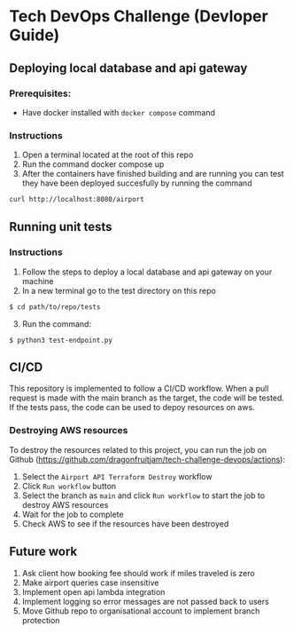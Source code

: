 # Tech DevOps Challenge (Devloper Guide)
## Deploying local database and api gateway
### Prerequisites:  
- Have docker installed with `docker compose` command
### Instructions
1. Open a terminal located at the root of this repo
2. Run the command docker compose up
3. After the containers have finished building and are running you can test they have been deployed succesfully by running the command
```bash
curl http://localhost:8080/airport
```

## Running unit tests
### Instructions
1. Follow the steps to deploy a local database and api gateway on your machine
2. In a new terminal go to the test directory on this repo
```bash
$ cd path/to/repo/tests
```
3. Run the command:
```
$ python3 test-endpoint.py
```

## CI/CD
This repository is implemented to follow a CI/CD workflow.
When a pull request is made with the main branch as the target, the code will be tested. If the tests pass, the code can be used to depoy resources on aws.

### Destroying AWS resources
To destroy the resources related to this project, you can run the job on Github (https://github.com/dragonfruitjam/tech-challenge-devops/actions):  
1. Select the `Airport API Terraform Destroy` workflow
2. Click `Run workflow` button
3. Select the branch as `main` and click `Run workflow` to start the job to destroy AWS resources
4. Wait for the job to complete
5. Check AWS to see if the resources have been destroyed

## Future work
1. Ask client how booking fee should work if miles traveled is zero
2. Make airport queries case insensitive
3. Implement open api lambda integration
4. Implement logging so error messages are not passed back to users
5. Move Github repo to organisational account to implement branch protection